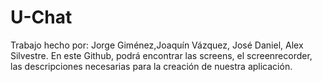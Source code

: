 # U-Chat
Trabajo hecho por: Jorge Giménez,Joaquín Vázquez, José Daniel, Alex Silvestre.
En este Github, podrá encontrar las screens, el screenrecorder, las descripciones necesarias para la creación de nuestra aplicación.


